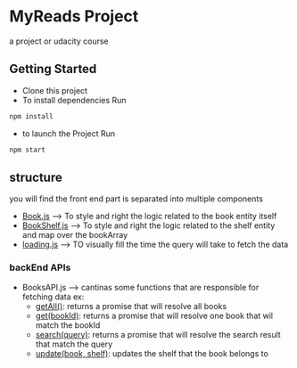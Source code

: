 # MyReads Project
a project or udacity course

## Getting Started
* Clone this project
* To install dependencies Run
```bash
npm install
``` 

* to launch the Project Run
``` bash
npm start
``` 


## structure
you will find the front end part is separated into multiple components
* [Book.js](/) --> To style and right the logic related to the book entity itself
* [BookShelf.js](/) --> To style and right the logic related to the shelf entity and map over the bookArray
* [loading.js](/) --> TO visually fill the time the query will take to fetch the data

### backEnd APIs
* BooksAPI.js --> cantinas some functions that are responsible for fetching data ex:    
    * [getAll()](): returns a promise that will resolve all books
    * [get(bookId)](): returns a promise that will resolve one book that wil match the bookId 
    * [search(query)](): returns a promise that will resolve the search result that match the query
    * [update(book, shelf)](): updates the shelf that the book belongs to